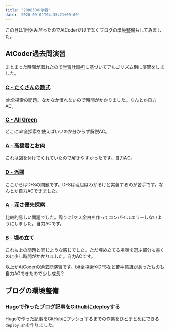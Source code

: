```yaml
---
title: "200830の学習"
date: '2020-09-01T04:35:21+09:00'
---
```

この日は1日休みだったのでAtCoderだけでなくブログの環境整備もしてみました。

## AtCoder過去問演習
まとまった時間が取れたので[学習計画#1](https://ebisenttt.github.io/blog/article/studyplan1/)に基づいてアルゴリズム別に演習をしました。

### [C - たくさんの数式](https://atcoder.jp/contests/arc061/tasks/arc061_a)

bit全探索の問題。なかなか慣れないので時間がかかりました。なんとか自力AC。

### [C - All Green](https://atcoder.jp/contests/abc104/tasks/abc104_c)

どこにbit全探索を使えばいいのか分からず解説AC。

### [A - 高橋君とお肉](https://atcoder.jp/contests/arc029/tasks/arc029_1)

これは図を付けてくれていたので解きやすかったです。自力AC。

### [D - 派閥](https://atcoder.jp/contests/abc002/tasks/abc002_4)

ここからはDFSの問題です。DFSは理屈はわかるけど実装するのが苦手です。なんとか自力ACできました。

### [A - 深さ優先探索](https://atcoder.jp/contests/atc001/tasks/dfs_a)

比較的易しい問題でした。周りに1マス余白を作ってコンパイルエラーしないようにしました。自力ACです。

### [B - 埋め立て](https://atcoder.jp/contests/arc031/tasks/arc031_2)

これも上の問題と同じような感じでした。ただ埋め立てる場所を選ぶ部分も書くのに少し時間がかかりました。自力ACです。

以上がAtCoderの過去問演習です。bit全探索やDFSなど苦手意識があったものも自力ACできたので少し成長？

## ブログの環境整備

### [Hugoで作ったブログ記事をGithubにdeployする](https://ebisenttt.github.io/blog/article/hugo-tips/)

Hugoで作った記事をGitHubにプッシュするまでの作業をひとまとめにできる`deploy.sh`を作りました。

